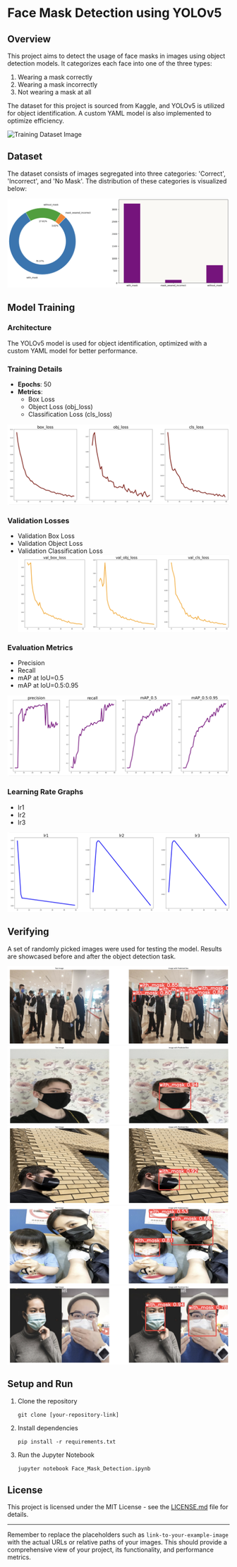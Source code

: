 # Face Mask Detection using YOLOv5

## Overview

This project aims to detect the usage of face masks in images using object detection models. It categorizes each face into one of the three types:

1. Wearing a mask correctly
2. Wearing a mask incorrectly
3. Not wearing a mask at all

The dataset for this project is sourced from Kaggle, and YOLOv5 is utilized for object identification. A custom YAML model is also implemented to optimize efficiency.

![Training Dataset Image](<images/Screenshot 2023-09-21 at 3.40.48 PM.png>)

## Dataset

The dataset consists of images segregated into three categories: 'Correct', 'Incorrect', and 'No Mask'. The distribution of these categories is visualized below:

![Dataset image](<images/Screenshot 2023-09-21 at 3.40.20 PM.png>)

## Model Training

### Architecture

The YOLOv5 model is used for object identification, optimized with a custom YAML model for better performance.

### Training Details

- **Epochs**: 50
- **Metrics**:
     - Box Loss
     - Object Loss (obj_loss)
     - Classification Loss (cls_loss)

![Alt text](<images/Screenshot 2023-09-21 at 3.41.13 PM.png>)

### Validation Losses

- Validation Box Loss
- Validation Object Loss
- Validation Classification Loss ![Validation Losses Graphs](<images/Screenshot 2023-09-21 at 3.41.31 PM.png>)

### Evaluation Metrics

- Precision
- Recall
- mAP at IoU=0.5
- mAP at IoU=0.5:0.95

![Evaluation Metrics Graphs](<images/Screenshot 2023-09-21 at 3.41.19 PM.png>)

### Learning Rate Graphs

- lr1
- lr2
- lr3

![Learning Rate Graphs](<images/Screenshot 2023-09-21 at 3.42.05 PM.png>)

## Verifying

A set of randomly picked images were used for testing the model. Results are showcased before and after the object detection task.

![Alt text](<images/Screenshot 2023-09-21 at 3.42.56 PM.png>) ![Alt text](<images/Screenshot 2023-09-21 at 3.43.12 PM.png>) ![Alt text](<images/Screenshot 2023-09-21 at 3.43.21 PM.png>) ![Alt text](<images/Screenshot 2023-09-21 at 3.43.32 PM.png>) ![Alt text](<images/Screenshot 2023-09-21 at 3.43.48 PM.png>)

## Setup and Run

1. Clone the repository
      ```
      git clone [your-repository-link]
      ```
2. Install dependencies
      ```
      pip install -r requirements.txt
      ```
3. Run the Jupyter Notebook
      ```
      jupyter notebook Face_Mask_Detection.ipynb
      ```

## License

This project is licensed under the MIT License - see the [LICENSE.md](LICENSE.md) file for details.

---

Remember to replace the placeholders such as `link-to-your-example-image` with the actual URLs or relative paths of your images. This should provide a comprehensive view of your project, its functionality, and performance metrics.
